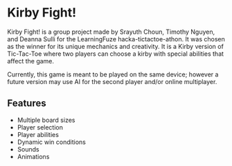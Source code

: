 # Kirby Fight!

Kirby Fight! is a group project made by Srayuth Choun, Timothy Nguyen, and Deanna Sulli for the LearningFuze hacka-tictactoe-athon. It was chosen as the winner for its unique mechanics and creativity. It is a Kirby version of Tic-Tac-Toe where two players can choose a kirby with special abilities that affect the game. 

Currently, this game is meant to be played on the same device; however a future version may use AI for the second player and/or online multiplayer.

## Features
- Multiple board sizes
- Player selection
- Player abilities
- Dynamic win conditions
- Sounds
- Animations
